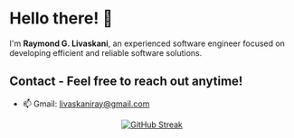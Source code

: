 # Hello there! 👋

I'm **Raymond G. Livaskani**, an experienced software engineer focused on developing efficient and reliable software solutions.

## Contact - Feel free to reach out anytime!    
 
- 📫 Gmail: [livaskaniray@gmail.com](mailto:livaskaniray@gmail.com) 
<p align="center">
  <tr>
    <td align="center" style="padding=0;width=50%;">
<a href="https://git.io/streak-stats"><img src="https://streak-stats.demolab.com?user=rliva&theme=highcontrast&hide_border=true&border_radius=4.6" alt="GitHub Streak" /></a>
    </td>
  </tr>
</p>
